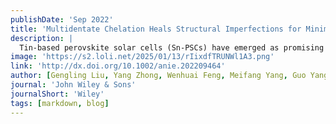 ```yaml
---
publishDate: 'Sep 2022'
title: 'Multidentate Chelation Heals Structural Imperfections for Minimized Recombination Loss in Lead‐Free Perovskite Solar Cells'
description: |
  Tin‐based perovskite solar cells (Sn‐PSCs) have emerged as promising environmentally viable photovoltaic technologies, but still suffer from severe non‐radiative recombination loss due to the presence of abundant deep‐level defects in the perovskite film and under‐optimized carrier dynamics throughout the device. Herein, we healed the structural imperfections of Sn perovskites in an “inside‐out” manner by incorporating a new class of biocompatible chelating agent with multidentate claws, namely, 2‐Guanidinoacetic acid (GAA), which passivated a variety of deep‐level Sn‐related and I‐related defects, cooperatively reinforced the passivation efficacy, released the lattice strain, improved the structural toughness, and promoted the carrier transport of Sn perovskites. Encouragingly, an efficiency of 13.7 % with a small voltage deficit of ≈0.47 V has been achieved for the GAA‐modified Sn‐PSCs. GAA modification also extended the lifespan of Sn‐PSCs over 1200 hours.
image: 'https://s2.loli.net/2025/01/13/rIixdfTRUNWl1A3.png'
link: 'http://dx.doi.org/10.1002/anie.202209464'
author: [Gengling Liu, Yang Zhong, Wenhuai Feng, Meifang Yang, Guo Yang, JunXing Zhong, Tian Tian, JianBin Luo, Junlei Tao, Shaopeng Yang, XuDong Wang, Licheng Tan, Yiwang Chen*, WuQiang Wu*]
journal: 'John Wiley & Sons'
journalShort: 'Wiley'
tags: [markdown, blog]
---
```

